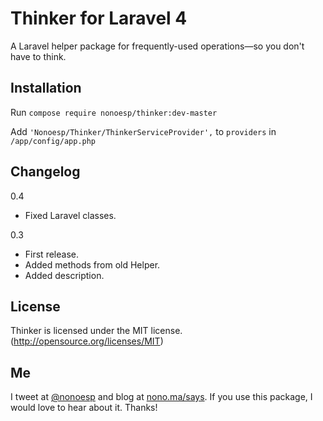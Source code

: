 # Thinker for Laravel 4

A Laravel helper package for frequently-used operations—so you don't have to think.

## Installation

Run `compose require nonoesp/thinker:dev-master`

Add `'Nonoesp/Thinker/ThinkerServiceProvider',` to `providers` in `/app/config/app.php`

## Changelog

0.4

* Fixed Laravel classes.

0.3

* First release.
* Added methods from old Helper.
* Added description.

## License

Thinker is licensed under the MIT license. (http://opensource.org/licenses/MIT)


## Me

I tweet at [@nonoesp](http://www.twitter.com/nonoesp) and blog at [nono.ma/says](http://nono.ma/says). If you use this package, I would love to hear about it. Thanks!